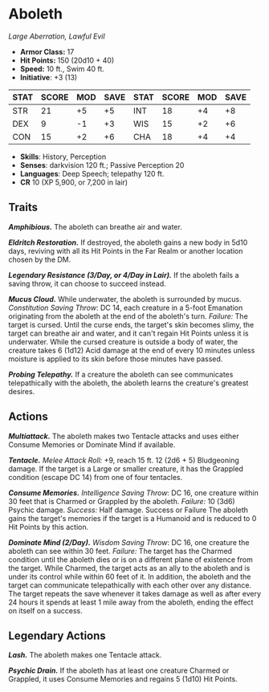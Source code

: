 # Aboleth

*Large Aberration, Lawful Evil*

- **Armor Class:** 17
- **Hit Points:** 150 (20d10 + 40)
- **Speed:** 10 ft., Swim 40 ft.
- **Initiative**: +3 (13)

|STAT|SCORE|MOD|SAVE|STAT|SCORE|MOD|SAVE|
| --- | --- | --- | ---- |---| --- | --- | ---- |
| STR | 21 | +5 | +5 | INT | 18 | +4 | +8 |
| DEX | 9 | -1 | +3 | WIS | 15 | +2 | +6 |
| CON | 15 | +2 | +6 | CHA | 18 | +4 | +4 |

- **Skills**: History, Perception
- **Senses**: darkvision 120 ft.; Passive Perception 20
- **Languages**: Deep Speech; telepathy 120 ft.
- **CR** 10 (XP 5,900, or 7,200 in lair)

## Traits

***Amphibious.*** The aboleth can breathe air and water.

***Eldritch Restoration.*** If destroyed, the aboleth gains a new body in 5d10 days, reviving with all its Hit Points in the Far Realm or another location chosen by the DM.

***Legendary Resistance (3/Day, or 4/Day in Lair).*** If the aboleth fails a saving throw, it can choose to succeed instead.

***Mucus Cloud.*** While underwater, the aboleth is surrounded by mucus. *Constitution Saving Throw*: DC 14, each creature in a 5-foot Emanation originating from the aboleth at the end of the aboleth's turn. *Failure:*  The target is cursed. Until the curse ends, the target's skin becomes slimy, the target can breathe air and water, and it can't regain Hit Points unless it is underwater.
While the cursed creature is outside a body of water, the creature takes 6 (1d12) Acid damage at the end of every 10 minutes unless moisture is applied to its skin before those minutes have passed.

***Probing Telepathy.*** If a creature the aboleth can see communicates telepathically with the aboleth, the aboleth learns the creature's greatest desires.


## Actions

***Multiattack.*** The aboleth makes two Tentacle attacks and uses either Consume Memories or Dominate Mind if available.

***Tentacle.*** *Melee Attack Roll:* +9, reach 15 ft. 12 (2d6 + 5) Bludgeoning damage. If the target is a Large or smaller creature, it has the Grappled condition (escape DC 14) from one of four tentacles.

***Consume Memories.*** *Intelligence Saving Throw*: DC 16, one creature within 30 feet that is Charmed or Grappled by the aboleth. *Failure:*  10 (3d6) Psychic damage. *Success:*  Half damage. Success or Failure The aboleth gains the target's memories if the target is a Humanoid and is reduced to 0 Hit Points by this action.

***Dominate Mind (2/Day).*** *Wisdom Saving Throw*: DC 16, one creature the aboleth can see within 30 feet. *Failure:*  The target has the Charmed condition until the aboleth dies or is on a different plane of existence from the target. While Charmed, the target acts as an ally to the aboleth and is under its control while within 60 feet of it. In addition, the aboleth and the target can communicate telepathically with each other over any distance.
The target repeats the save whenever it takes damage as well as after every 24 hours it spends at least 1 mile away from the aboleth, ending the effect on itself on a success.


## Legendary Actions

***Lash.*** The aboleth makes one Tentacle attack.

***Psychic Drain.*** If the aboleth has at least one creature Charmed or Grappled, it uses Consume Memories and regains 5 (1d10) Hit Points.

